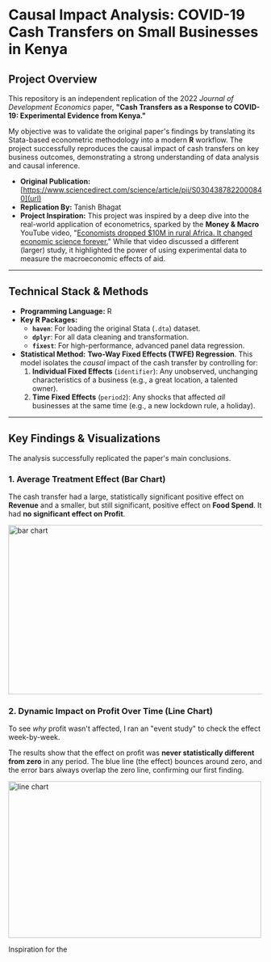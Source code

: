 #  Causal Impact Analysis: COVID-19 Cash Transfers on Small Businesses in Kenya

## Project Overview

This repository is an independent replication of the 2022 *Journal of Development Economics* paper, **"Cash Transfers as a Response to COVID-19: Experimental Evidence from Kenya."**

My objective was to validate the original paper's findings by translating its Stata-based econometric methodology into a modern **R** workflow. The project successfully reproduces the causal impact of cash transfers on key business outcomes, demonstrating a strong understanding of data analysis and causal inference.

* **Original Publication:** [https://www.sciencedirect.com/science/article/pii/S0304387822000840](url)
* **Replication By:** Tanish Bhagat
* **Project Inspiration:** This project was inspired by a deep dive into the real-world application of econometrics, sparked by the **Money & Macro** YouTube video, "[Economists dropped $10M in rural Africa. It changed economic science forever.](https://www.youtube.com/watch?v=BD9kEHvXlGQ)" While that video discussed a different (larger) study, it highlighted the power of using experimental data to measure the macroeconomic effects of aid.

---

## Technical Stack & Methods

* **Programming Language:** R
* **Key R Packages:**
    * **`haven`**: For loading the original Stata (`.dta`) dataset.
    * **`dplyr`**: For all data cleaning and transformation.
    * **`fixest`**: For high-performance, advanced panel data regression.
* **Statistical Method:** **Two-Way Fixed Effects (TWFE) Regression**. This model isolates the *causal* impact of the cash transfer by controlling for:
    1.  **Individual Fixed Effects** (`identifier`): Any unobserved, unchanging characteristics of a business (e.g., a great location, a talented owner).
    2.  **Time Fixed Effects** (`period2`): Any shocks that affected *all* businesses at the same time (e.g., a new lockdown rule, a holiday).

---

## Key Findings & Visualizations

The analysis successfully replicated the paper's main conclusions.

### 1. Average Treatment Effect (Bar Chart)

The cash transfer had a large, statistically significant positive effect on **Revenue** and a smaller, but still significant, positive effect on **Food Spend**. It had **no significant effect on Profit**.

<img width="565" height="335" alt="bar chart" src="https://github.com/user-attachments/assets/de30882c-8507-412b-b383-6ffd28be2992" />


### 2. Dynamic Impact on Profit Over Time (Line Chart)

To see *why* profit wasn't affected, I ran an "event study" to check the effect week-by-week.

The results show that the effect on profit was **never statistically different from zero** in any period. The blue line (the effect) bounces around zero, and the error bars always overlap the zero line, confirming our first finding.

<img width="501" height="310" alt="line chart" src="https://github.com/user-attachments/assets/65baaddd-5167-474c-9bbc-c68910ed416b" />


Inspiration for the 



